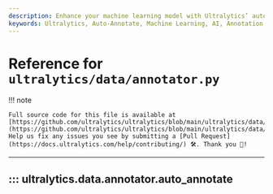 ```yaml
---
description: Enhance your machine learning model with Ultralytics’ auto_annotate function. Simplify data annotation for improved model training.
keywords: Ultralytics, Auto-Annotate, Machine Learning, AI, Annotation, Data Processing, Model Training
---
```


# Reference for `ultralytics/data/annotator.py`

!!! note

    Full source code for this file is available at [https://github.com/ultralytics/ultralytics/blob/main/ultralytics/data/annotator.py](https://github.com/ultralytics/ultralytics/blob/main/ultralytics/data/annotator.py). Help us fix any issues you see by submitting a [Pull Request](https://docs.ultralytics.com/help/contributing/) 🛠️. Thank you 🙏!

---
## ::: ultralytics.data.annotator.auto_annotate
<br><br>
